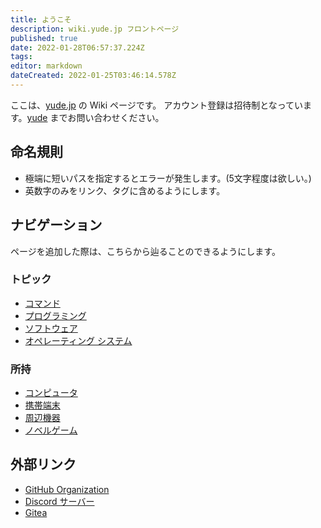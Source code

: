 ```yaml
---
title: ようこそ
description: wiki.yude.jp フロントページ
published: true
date: 2022-01-28T06:57:37.224Z
tags: 
editor: markdown
dateCreated: 2022-01-25T03:46:14.578Z
---
```


ここは、[yude.jp](https://yude.jp) の Wiki ページです。
アカウント登録は招待制となっています。[yude](https://yude.jp/profile) までお問い合わせください。

## 命名規則
* 極端に短いパスを指定するとエラーが発生します。(5文字程度は欲しい。)
* 英数字のみをリンク、タグに含めるようにします。

## ナビゲーション
ページを追加した際は、こちらから辿ることのできるようにします。
### トピック
* [コマンド](/commands)
* [プログラミング](/programming)
* [ソフトウェア](/software)
* [オペレーティング システム](/operating-system)
### 所持
* [コンピュータ](/inventory/hosts)
* [携帯端末](/inventory/mobile)
* [周辺機器](/inventory/peripheral)
* [ノベルゲーム](/inventory/visual-novel)

## 外部リンク
* [GitHub Organization](https://github.com/yudejp)
* [Discord サーバー](https://discord.gg/X6srY7X)
* [Gitea](https://git.yude.jp/)